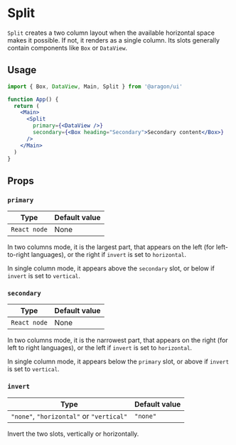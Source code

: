 # Split

`Split` creates a two column layout when the available horizontal space makes it possible. If not, it renders as a single column. Its slots generally contain components like `Box` or `DataView`.

## Usage

```jsx
import { Box, DataView, Main, Split } from '@aragon/ui'

function App() {
  return (
    <Main>
      <Split
        primary={<DataView />}
        secondary={<Box heading="Secondary">Secondary content</Box>}
      />
    </Main>
  )
}
```

## Props

### `primary`

| Type         | Default value |
| ------------ | ------------- |
| `React node` | None          |

In two columns mode, it is the largest part, that appears on the left (for left-to-right languages), or the right if `invert` is set to `horizontal`.

In single column mode, it appears above the `secondary` slot, or below if `invert` is set to `vertical`.

### `secondary`

| Type         | Default value |
| ------------ | ------------- |
| `React node` | None          |

In two columns mode, it is the narrowest part, that appears on the right (for left to right languages), or the left if `invert` is set to `horizontal`.

In single column mode, it appears below the `primary` slot, or above if `invert` is set to `vertical`.

### `invert`

| Type                                     | Default value |
| ---------------------------------------- | ------------- |
| `"none"`, `"horizontal"` or `"vertical"` | `"none"`      |

Invert the two slots, vertically or horizontally.
